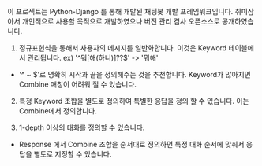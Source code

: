 이 프로젝트는 Python-Django 를 통해 개발된 채팅봇 개발 프레임워크입니다.
취미삼아서 개인적으로 사용할 목적으로 개발하였으나 버전 관리 겸사 오픈소스로 공개하였습니다.

1. 정규표현식을 통해서 사용자의 메시지를 일반화합니다. 이것은 Keyword 테이블에서 관리됩니다.
ex) '^뭐[해(하니)]\??$' -> '뭐해'
 - '^ ~ $'로 명확히 시작과 끝을 정의해주는 것을 추천합니다. Keyword가 많아지면 Combine 매칭이 어려워 질 수 있습니다.

2. 특정 Keyword 조합을 별도로 정의하여 특별한 응답을 정의 할 수 있습니다. 이는 Combine에서 정의합니다.

3. 1-depth 이상의 대화를 정의할 수 있습니다.
 - Response 에서 Combine 조합을 순서대로 정의하면 특정 대화 순서에 맞춰서 응답을 별도로 지정할 수 있습니다.

